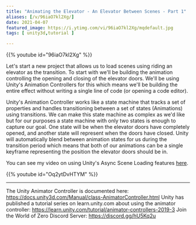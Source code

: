 ```yaml
---
title: "Animating the Elevator - An Elevator Between Scenes - Part 1"
aliases: [/v/96iaO7kl2Xg/]
date: 2021-04-07
featured_image: https://i.ytimg.com/vi/96iaO7kl2Xg/mqdefault.jpg
tags: [ unity3d,tutorial ]

---
```


{{% youtube id="96iaO7kl2Xg" %}}

Let's start a new project that allows us to load scenes using riding an elevator as the transition. To start with we'll be building the animation controlling the opening and closing of the elevator doors. We'll be using Unity's Animation Controllers for this which means we'll be building the entire effect without writing a single line of code (or opening a code editor).

Unity's Animation Controller works like a state machine that tracks a set of properties and handles transitioning between a set of states (Animations) using transitions. We can make this state machine as complex as we'd like but for our purposes a state machine with only two states is enough to capture our goal. One state will be when the elevator doors have completely opened, and another state will represent when the doors have closed. Unity will automatically blend between animation states for us during the transition period which means that both of our animations can be a single keyframe representing the position the elevator doors should be in.

You can see my video on using Unity's Async Scene Loading features [here](https://worldofzero.com/videos/learning-async-unity-scene-loading/).

{{% youtube id="Oq2ytDvHTYM" %}}

***

The Unity Animator Controller is documented here: https://docs.unity3d.com/Manual/class-AnimatorController.html
Unity has published a tutorial series on learn.unity.com about using the animator controller: https://learn.unity.com/tutorial/animator-controllers-2019-3
Join the World of Zero Discord Server: https://discord.gg/hU5Kq2u
